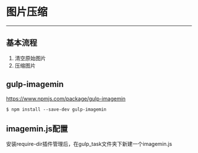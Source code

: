 # 图片压缩
---

## 基本流程

1. 清空原始图片
2. 压缩图片

## gulp-imagemin

https://www.npmjs.com/package/gulp-imagemin

```
$ npm install --save-dev gulp-imagemin
```

## imagemin.js配置

安装require-dir插件管理后，在gulp_task文件夹下新建一个imagemin.js

```js


```